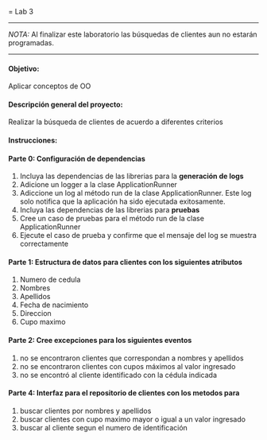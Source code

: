 = Lab 3

____

*_NOTA:_* Al finalizar este laboratorio las búsquedas de clientes aun no estarán programadas. 
____

#### Objetivo: 
Aplicar conceptos de OO

#### Descripción general del proyecto:

Realizar la búsqueda de clientes de acuerdo a diferentes criterios


#### Instrucciones:

#### Parte 0: Configuración de dependencias
   1. Incluya las dependencias de las librerias para la **generación de logs**
   2. Adicione un logger a la clase ApplicationRunner
   3. Adiccione un log al método run de la clase ApplicationRunner. Este log solo notifica que la aplicación ha sido ejecutada exitosamente.
   4. Incluya las dependencias de las librerias para **pruebas**
   5. Cree un caso de pruebas para el método run de la clase ApplicationRunner
   6. Ejecute el caso de prueba y confirme que el mensaje del log se muestra correctamente


#### Parte 1: Estructura de datos para clientes con los siguientes atributos
   1. Numero de cedula
   2. Nombres
   3. Apellidos
   4. Fecha de nacimiento
   5. Direccion
   6. Cupo maximo

#### Parte 2: Cree excepciones para los siguientes eventos 
   1. no se encontraron clientes que correspondan a nombres y apellidos
   2. no se encontraron clientes con cupos máximos al valor ingresado 
   3. no se encontró al cliente identificado con la cédula indicada 

#### Parte 4: Interfaz para el repositorio de clientes con los metodos para
   1. buscar clientes por nombres y apellidos
   2. buscar clientes con cupo maximo mayor o igual a un valor ingresado
   3. buscar al cliente segun el numero de identificación 
